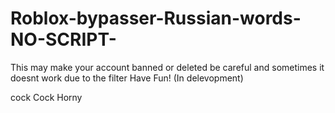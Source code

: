 # Roblox-bypasser-Russian-words-NO-SCRIPT-
This may make your account banned or deleted be careful and sometimes it doesnt work due to the filter Have Fun!
(In delevopment)

сосk
Cосk
Hоrny
